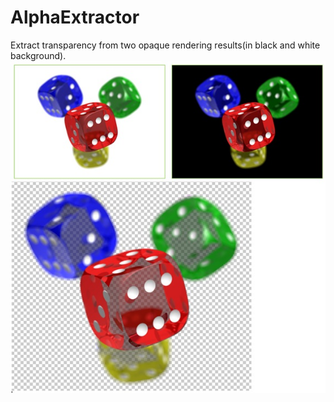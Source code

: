 # AlphaExtractor
Extract transparency from two opaque rendering results(in black and white background).
![sample image](https://github.com/kyungjaepark/AlphaExtractor/blob/master/welcome.jpg)
